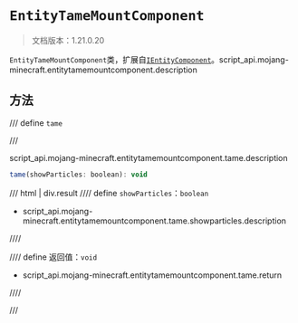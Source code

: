 # `EntityTameMountComponent`

> 文档版本：1.21.0.20

`EntityTameMountComponent`类，扩展自[`IEntityComponent`](./ientitycomponent.md)。script_api.mojang-minecraft.entitytamemountcomponent.description

## 方法

/// define
`tame`


///

script_api.mojang-minecraft.entitytamemountcomponent.tame.description

```js
tame(showParticles: boolean): void
```

/// html | div.result
//// define
`showParticles`：`boolean`

- script_api.mojang-minecraft.entitytamemountcomponent.tame.showparticles.description


////

//// define
返回值：`void`

- script_api.mojang-minecraft.entitytamemountcomponent.tame.return


////

///


